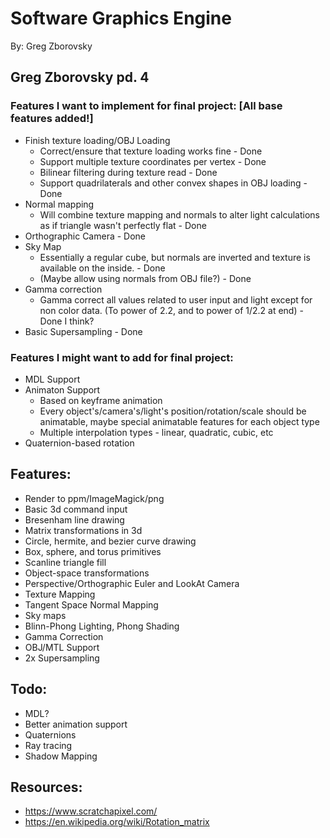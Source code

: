 # Software Graphics Engine
By: Greg Zborovsky

## Greg Zborovsky pd. 4
### Features I want to implement for final project: [All base features added!]
* Finish texture loading/OBJ Loading
  * Correct/ensure that texture loading works fine - Done
  * Support multiple texture coordinates per vertex - Done
  * Bilinear filtering during texture read  - Done
  * Support quadrilaterals and other convex shapes in OBJ loading - Done
* Normal mapping
  * Will combine texture mapping and normals to alter light calculations as if triangle wasn't perfectly flat - Done
* Orthographic Camera - Done
* Sky Map
  * Essentially a regular cube, but normals are inverted and texture is available on the inside. - Done
  * (Maybe allow using normals from OBJ file?) - Done
* Gamma correction
  * Gamma correct all values related to user input and light except for non color data. (To power of 2.2, and to power of 1/2.2 at end) - Done I think?
* Basic Supersampling - Done

### Features I might want to add for final project:
* MDL Support
* Animaton Support
  * Based on keyframe animation
  * Every object's/camera's/light's position/rotation/scale should be animatable, maybe special animatable features for each object type
  * Multiple interpolation types - linear, quadratic, cubic, etc
* Quaternion-based rotation

## Features:
* Render to ppm/ImageMagick/png
* Basic 3d command input
* Bresenham line drawing
* Matrix transformations in 3d
* Circle, hermite, and bezier curve drawing
* Box, sphere, and torus primitives
* Scanline triangle fill
* Object-space transformations
* Perspective/Orthographic Euler and LookAt Camera
* Texture Mapping
* Tangent Space Normal Mapping
* Sky maps
* Blinn-Phong Lighting, Phong Shading
* Gamma Correction
* OBJ/MTL Support
* 2x Supersampling

## Todo:
* MDL?
* Better animation support
* Quaternions
* Ray tracing
* Shadow Mapping

## Resources:
* https://www.scratchapixel.com/
* https://en.wikipedia.org/wiki/Rotation_matrix

